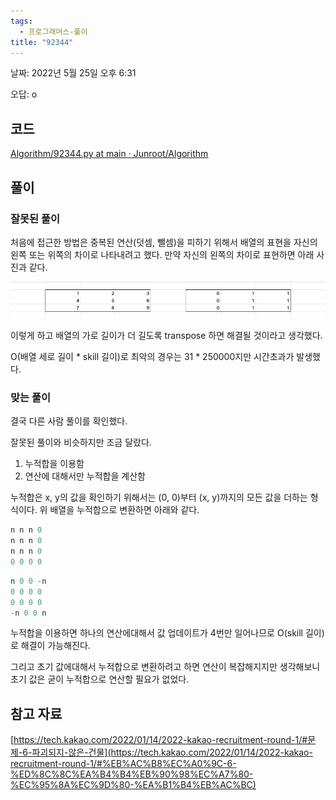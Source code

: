 ```yaml
---
tags:
  - 프로그래머스-풀이
title: "92344"
---
```


날짜: 2022년 5월 25일 오후 6:31

오답: o

## 코드

[Algorithm/92344.py at main · Junroot/Algorithm](https://github.com/Junroot/Algorithm/blob/main/programmers/92344.py)

## 풀이

### 잘못된 풀이

처음에 접근한 방법은 중복된 연산(덧셈, 뺄셈)을 피하기 위해서 배열의 표현을 자신의 왼쪽 또는 위쪽의 차이로 나타내려고 했다. 만약 자신의 왼쪽의 차이로 표현하면 아래 사진과 같다.

![Untitled](assets/Untitled-4555552.png)

이렇게 하고 배열의 가로 길이가 더 길도록 transpose 하면 해결될 것이라고 생각했다. 

O(배열 세로 길이 * skill 길이)로 최악의 경우는 31 * 250000지만 시간초과가 발생했다.

### 맞는 풀이

결국 다른 사람 풀이를 확인했다.

잘못된 풀이와 비슷하지만 조금 달랐다.

1. 누적합을 이용함
2. 연산에 대해서만 누적합을 계산함

누적합은 x, y의 값을 확인하기 위해서는 (0, 0)부터 (x, y)까지의 모든 값을 더하는 형식이다. 위 배열을 누적합으로 변환하면 아래와 같다.

```python
n n n 0
n n n 0
n n n 0
0 0 0 0
```

```python
n 0 0 -n
0 0 0 0
0 0 0 0
-n 0 0 n
```

누적합을 이용하면 하나의 연산에대해서 값 업데이트가 4번만 일어나므로 O(skill 길이)로 해결이 가능해진다.

그리고 초기 값에대해서 누적합으로 변환하려고 하면 연산이 복잡해지지만 생각해보니 초기 값은 굳이 누적합으로 연산할 필요가 없었다.

## 참고 자료

[https://tech.kakao.com/2022/01/14/2022-kakao-recruitment-round-1/#문제-6-파괴되지-않은-건물](https://tech.kakao.com/2022/01/14/2022-kakao-recruitment-round-1/#%EB%AC%B8%EC%A0%9C-6-%ED%8C%8C%EA%B4%B4%EB%90%98%EC%A7%80-%EC%95%8A%EC%9D%80-%EA%B1%B4%EB%AC%BC)
